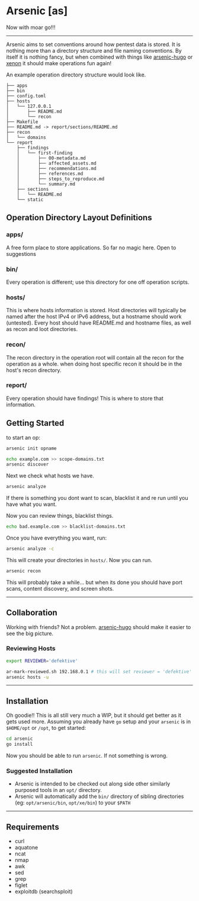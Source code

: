 # Arsenic [as]
Now with moar go!!!
*******


Arsenic aims to set conventions around how pentest data is stored. It is nothing more than a directory structure and file naming conventions. By itself it is nothing fancy, but when combined with things like [arsenic-hugo](https://github.com/defektive/arsenic-hugo) or [xenon](https://github.com/defektive/xenon) it should make operations fun again!

An example operation directory structure would look like.
```
├── apps
├── bin
├── config.toml
├── hosts
│   └── 127.0.0.1
│       ├── README.md
│       └── recon
├── Makefile
├── README.md -> report/sections/README.md
├── recon
│   └── domains
└── report
    ├── findings
    │   └── first-finding
    │       ├── 00-metadata.md
    │       ├── affected_assets.md
    │       ├── recommendations.md
    │       ├── references.md
    │       ├── steps_to_reproduce.md
    │       └── summary.md
    ├── sections
    │   └── README.md
    └── static
```

## Operation Directory Layout Definitions

### apps/
A free form place to store applications. So far no magic here. Open to suggestions

### bin/
Every operation is different; use this directory for one off operation scripts.

### hosts/
This is where hosts information is stored. Host directories will typically be named after the host IPv4 or IPv6 address, but a hostname should work (untested). Every host should have README.md and hostname files, as well as recon and loot directories.

### recon/
The recon directory in the operation root will contain all the recon for the operation as a whole. when doing host specific recon it should be in the host's recon directory.

### report/

Every operation should have findings! This is where to store that information.

## Getting Started

to start an op:

```bash
arsenic init opname

echo example.com >> scope-domains.txt
arsenic discover
```

Next we check what hosts we have.
```bash
arsenic analyze
```

If there is something you dont want to scan, blacklist it and re run until you have what you want.


Now you can review things, blacklist things.

```bash
echo bad.example.com >> blacklist-domains.txt
```

Once you have everything you want, run:
```bash
arsenic analyze -c
```

This will create your directories in `hosts/`. Now you can run.

```bash
arsenic recon
```

This will probably take a while... but when its done you should have port scans, content discovery, and screen shots.

******

## Collaboration

Working with friends? Not a problem. [arsenic-hugo](https://github.com/defektive/arsenic-hugo) should make it easier to see the big picture.

### Reviewing Hosts

```bash
export REVIEWER='defektive'

ar-mark-reviewed.sh 192.168.0.1 # this will set reviewer = 'defektive' in the README for the host
arsenic hosts -u
```
*****
## Installation

Oh goodie!! This is all still very much a WIP, but it should get better as it gets used more. Assuming you already have `go` setup and your `arsenic` is in `$HOME/opt` or `/opt`, to get started:
```bash
cd arsenic
go install
```
Now you should be able to run `arsenic`. If not something is wrong.

### Suggested Installation

- Arsenic is intended to be checked out along side other similarly purposed tools in an `opt/` directory.
- Arsenic will automatically add the `bin/` directory of sibling directories (eg: `opt/arsenic/bin`, `opt/xe/bin`) to your `$PATH`

*******
## Requirements

- curl
- aquatone
- ncat
- nmap
- awk
- sed
- grep
- figlet
- exploitdb (searchsploit)
